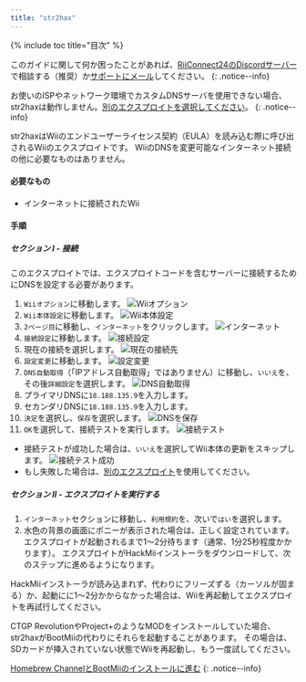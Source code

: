 ```yaml
---
title: "str2hax"
---
```


{% include toc title="目次" %}

このガイドに関して何か困ったことがあれば、[RiiConnect24のDiscordサーバー](https://discord.gg/rc24)で相談する（推奨）か[サポートにメール](mailto:support@riiconnect24.net)してください。
{: .notice--info}

お使いのISPやネットワーク環境でカスタムDNSサーバを使用できない場合、str2haxは動作しません。[別のエクスプロイトを選択してください](get-started)。
{: .notice--info}

str2haxはWiiのエンドユーザーライセンス契約（EULA）を読み込む際に呼び出されるWiiのエクスプロイトです。 WiiのDNSを変更可能なインターネット接続の他に必要なものはありません。

#### 必要なもの

* インターネットに接続されたWii

#### 手順

##### セクション I - 接続

このエクスプロイトでは、エクスプロイトコードを含むサーバーに接続するためにDNSを設定する必要があります。

1. `Wiiオプション`に移動します。 ![Wiiオプション](/images/RiiConnect24/Internet_1.png)
2. `Wii本体設定`に移動します。 ![Wii本体設定](/images/RiiConnect24/Internet_2.png)
3. `2ページ目`に移動し、`インターネット`をクリックします。 ![インターネット](/images/RiiConnect24/Internet_3.png)
4. `接続設定`に移動します。 ![接続設定](/images/RiiConnect24/Internet_4.png)
5. 現在の接続を選択します。 ![現在の接続先](/images/RiiConnect24/Internet_5.png)
6. `設定変更`に移動します。 ![設定変更](/images/RiiConnect24/Internet_6.png)
7. `DNS自動取得`（「IPアドレス自動取得」ではありません）に移動し、`いいえ`を、その後`詳細設定`を選択します。 ![DNS自動取得](/images/RiiConnect24/Internet_7.png)
8. プライマリDNSに`18.188.135.9`を入力します。
9. セカンダリDNSに`18.188.135.9`を入力します。
10. `決定`を選択し、`保存`を選択します。 ![DNSを保存](/images/RiiConnect24/Internet_10.png)
11. `OK`を選択して、接続テストを実行します。 ![接続テスト](/images/RiiConnect24/Internet_11.png)
   - 接続テストが成功した場合は、`いいえ`を選択してWii本体の更新をスキップします。 ![接続テスト成功](/images/RiiConnect24/Internet_12.png)
   - もし失敗した場合は、[別のエクスプロイト](get-started)を使用してください。

##### セクション II - エクスプロイトを実行する

1. `インターネット`セクションに移動し、`利用規約`を、次いで`はい`を選択します。
2. 水色の背景の画面にポニーが表示された場合は、正しく設定されています。 エクスプロイトが起動されるまで1〜2分待ちます（通常、1分25秒程度かかります）。 エクスプロイトがHackMiiインストーラをダウンロードして、次のステップに進めるようになります。

HackMiiインストーラが読み込まれず、代わりにフリーズずる（カーソルが固まる）か、起動にに1〜2分かからなかった場合は、Wiiを再起動してエクスプロイトを再試行してください。

CTGP RevolutionやProject+のようなMODをインストールしていた場合、str2haxがBootMiiの代わりにそれらを起動することがあります。 その場合は、SDカードが挿入されていない状態でWiiを再起動し、もう一度試してください。

[Homebrew ChannelとBootMiiのインストールに進む](hbc)
{: .notice--info}
